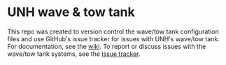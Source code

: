 UNH wave & tow tank
===================

This repo was created to version control the wave/tow tank configuration files 
and use GitHub's issue tracker for issues with UNH's wave/tow tank. For 
documentation, see the 
[wiki](https://github.com/UNH-OE/wave-tow-tank/wiki).
To report or discuss issues with the wave/tow tank systems, see the 
[issue tracker](https://github.com/UNH-OE/wave-tow-tank/issues).
